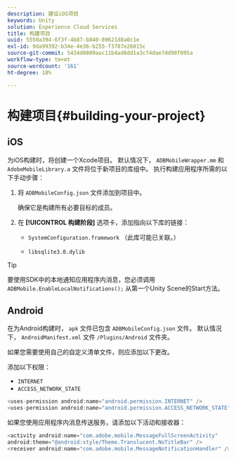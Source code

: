 ```yaml
---
description: 建设iOS项目
keywords: Unity
solution: Experience Cloud Services
title: 构建项目
uuid: 5550a394-6f3f-4b87-b840-89621d8a0c1e
exl-id: 9da99392-b34e-4e36-b255-f3787e26015c
source-git-commit: 5434d8809aac11b4ad6dd1a3c74dae7dd98f095a
workflow-type: tm+mt
source-wordcount: '161'
ht-degree: 18%

---
```


# 构建项目{#building-your-project}

## iOS

为iOS构建时，将创建一个Xcode项目。 默认情况下， `ADBMobileWrapper.mm` 和  `AdobeMobileLibrary.a` 文件将位于新项目的库组中。 执行构建应用程序所需的以下手动步骤：

1. 将 `ADBMobileConfig.json` 文件添加到项目中。

   确保它是构建所有必要目标的成员。

1. 在 **[!UICONTROL 构建阶段]** 选项卡，添加指向以下库的链接：

   * `SystemConfiguration.framework`
（此库可能已关联。）

   * `libsqlite3.0.dylib`

>[!TIP]
>
>要使用SDK中的本地通知应用程序内消息，您必须调用 `ADBMobile.EnableLocalNotifications();` 从第一个Unity Scene的Start方法。

## Android

在为Android构建时， `apk` 文件已包含 `ADBMobileConfig.json` 文件。 默认情况下， `AndroidManifest.xml` 文件 `/Plugins/Android` 文件夹。

如果您需要使用自己的自定义清单文件，则应添加以下更改。

添加以下权限：

* `INTERNET`
* `ACCESS_NETWORK_STATE`

```java
<uses-permission android:name="android.permission.INTERNET" />
<uses-permission android:name="android.permission.ACCESS_NETWORK_STATE" />
```

如果您使用应用程序内消息传送服务，请添加以下活动和接收器：

```java
<activity android:name="com.adobe.mobile.MessageFullScreenActivity"  
android:theme="@android:style/Theme.Translucent.NoTitleBar" />
<receiver android:name="com.adobe.mobile.MessageNotificationHandler" />
```
